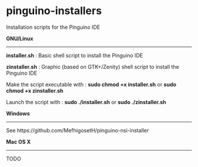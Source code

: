 # pinguino-installers
Installation scripts for the Pinguino IDE

<b>GNU/Linux</b>
<hr>
<p><b>installer.sh</b>  : Basic shell script to install the Pinguino IDE</p>
<p><b>zinstaller.sh</b> : Graphic (based on GTK+/Zenity) shell script to install the Pinguino IDE</p>
<p>Make the script executable with : <b>sudo chmod +x installer.sh</b> or <b>sudo chmod +x zinstaller.sh</b></p>
<p>Launch the script with : <b>sudo ./installer.sh</b> or <b>sudo ./zinstaller.sh</b></p>
<b>Windows</b>
<hr>
<p>See https://github.com/MefhigosetH/pinguino-nsi-installer</p>
<b>Mac OS X</b>
<hr>
<p>TODO</p>
